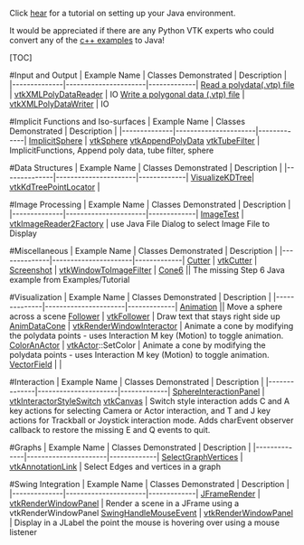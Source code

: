 Click [hear](http://www.vtk.org/Wiki/VTK/Tutorials/JavaEnvironmentSetup) for a tutorial on setting up your Java environment.

It would be appreciated if there are any Python VTK experts who could convert any of the [c++ examples](Cxx) to Java!

[TOC]

#Input and Output
| Example Name | Classes Demonstrated | Description |
|--------------|----------------------|-------------|
[Read a polydata(.vtp) file](/Java/IO/ReadPolyData) | [vtkXMLPolyDataReader](http://www.vtk.org/doc/nightly/html/classvtkXMLPolyDataReader.html) | IO
[Write a polygonal data (.vtp) file](/Java/IO/WritePolyData) | [vtkXMLPolyDataWriter](http://www.vtk.org/doc/nightly/html/classvtkXMLPolyDataWriter.html) | IO

#Implicit Functions and Iso-surfaces
| Example Name | Classes Demonstrated | Description |
|--------------|----------------------|-------------|
[ImplicitSphere](/Java/ImplicitFunctions/ImplicitSphere) | [vtkSphere](http://www.vtk.org/doc/nightly/html/classvtkSphere.html) [vtkAppendPolyData](http://www.vtk.org/doc/nightly/html/classvtkAppendPolyData.html) [vtkTubeFilter](http://www.vtk.org/doc/nightly/html/classvtkTubeFilter.html)  | ImplicitFunctions, Append poly data, tube filter, sphere

#Data Structures
| Example Name | Classes Demonstrated | Description |
|--------------|----------------------|-------------|
[VisualizeKDTree](/Java/DataStructures/VisualizeKDTree)| [vtkKdTreePointLocator](http://www.vtk.org/doc/nightly/html/classvtkKdTreePointLocator.html) |

#Image Processing
| Example Name | Classes Demonstrated | Description |
|--------------|----------------------|-------------|
[ImageTest](/Java/Imaging/ImageTest) | [vtkImageReader2Factory](http://www.vtk.org/doc/nightly/html/classvtkImageReader2Factory.html) | use Java File Dialog to select Image File to Display

#Miscellaneous
| Example Name | Classes Demonstrated | Description |
|--------------|----------------------|-------------|
[Cutter](/Java/Miscellaneous/Cutter) | [vtkCutter](http://www.vtk.org/doc/nightly/html/classvtkCutter.html) |
[Screenshot](/Java/Miscellaneous/Screenshot) | [vtkWindowToImageFilter](http://www.vtk.org/doc/nightly/html/classvtkWindowToImageFilter.html) |
[Cone6](/Java/Miscellaneous/Cone6) || The missing Step 6 Java example from Examples/Tutorial

#Visualization
| Example Name | Classes Demonstrated | Description |
|--------------|----------------------|-------------|
[Animation](/Java/Visualization/Animation)  || Move a sphere across a scene
[Follower](/Java/Visualization/Follower) | [vtkFollower](http://www.vtk.org/doc/nightly/html/classvtkFollower.html) | Draw text that stays right side up
[AnimDataCone](/Java/Visualization/AnimDataCone)  | [vtkRenderWindowInteractor](http://www.vtk.org/doc/nightly/html/classvtkRenderWindowInteractor.html) | Animate a cone by modifying the polydata points - uses Interaction M key (Motion) to toggle animation.
[ColorAnActor](/Java/Visualization/ColorAnActor) | [vtkActor](http://www.vtk.org/doc/nightly/html/classvtkActor.html::GetProperty)::SetColor | Animate a cone by modifying the polydata points - uses Interaction M key (Motion) to toggle animation.
[VectorField](/Java/Visualization/VectorField) |    |

#Interaction
| Example Name | Classes Demonstrated | Description |
|--------------|----------------------|-------------|
[SphereInteractionPanel](/Java/Interaction/SphereInteractionPanel) | [vtkInteractorStyleSwitch](http://www.vtk.org/doc/nightly/html/classvtkInteractorStyleSwitch.html) [vtkCanvas](http://www.vtk.org/doc/nightly/html/classvtkCanvas.html)  | Switch style interaction adds C and A key actions for selecting Camera or Actor interaction, and T and J key actions for Trackball or Joystick interaction mode. Adds charEvent observer callback to restore the missing E and Q events to quit.

#Graphs
| Example Name | Classes Demonstrated | Description |
|--------------|----------------------|-------------|
[SelectGraphVertices](/Java/Graphs/SelectGraphVertices)  | [vtkAnnotationLink](http://www.vtk.org/doc/nightly/html/classvtkAnnotationLink.html) | Select Edges and vertices in a graph

#Swing Integration
| Example Name | Classes Demonstrated | Description |
|--------------|----------------------|-------------|
[JFrameRender](/Java/SwingIntegration/JFrameRenderer)  | [vtkRenderWindowPanel](http://www.vtk.org/doc/nightly/html/classvtkRenderWindowPanel.html) | Render a scene in a JFrame using a vtkRenderWindowPanel
[SwingHandleMouseEvent](/Java/SwingIntegration/SwingHandleMouseEvent)  | [vtkRenderWindowPanel](http://www.vtk.org/doc/nightly/html/classvtkRenderWindowPanel.html) | Display in a JLabel the point the mouse is hovering over using a mouse listener
